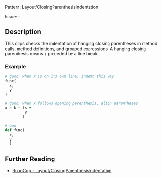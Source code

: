 Pattern: Layout/ClosingParenthesisIndentation

Issue: -

## Description

This cops checks the indentation of hanging closing parentheses in
method calls, method definitions, and grouped expressions. A hanging
closing parenthesis means `)` preceded by a line break.

### Example

```ruby
# good: when x is on its own line, indent this way
func(
  x,
  y
)

# good: when x follows opening parenthesis, align parentheses
a = b * (x +
         y
        )

# bad
def func(
  x,
  y
  )
```

## Further Reading

* [RuboCop - Layout/ClosingParenthesisIndentation](https://rubocop.readthedocs.io/en/latest/cops_layout/#layoutclosingparenthesisindentation)
